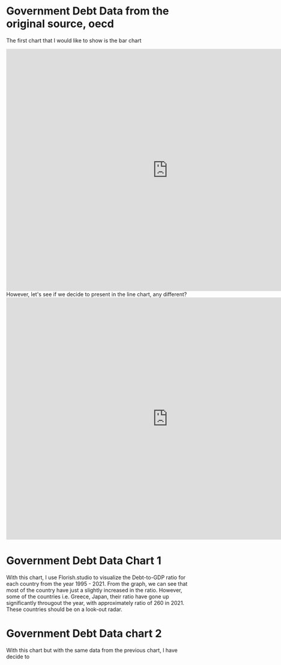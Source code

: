 # Government Debt Data from the original source, oecd
The first chart that I would like to show is the bar chart
<iframe src="https://data.oecd.org/chart/6OaX" width="860" height="645" style="border: 0" mozallowfullscreen="true" webkitallowfullscreen="true" allowfullscreen="true"><a href="https://data.oecd.org/chart/6OaX" target="_blank">OECD Chart: General government debt, Total, % of GDP, Annual, 2021</a></iframe>

<br/>
However, let's see if we decide to present in the line chart, any different?
<iframe src="https://data.oecd.org/chart/6OaQ" width="860" height="645" style="border: 0" mozallowfullscreen="true" webkitallowfullscreen="true" allowfullscreen="true"><a href="https://data.oecd.org/chart/6OaQ" target="_blank">OECD Chart: General government debt, Total, % of GDP, Annual, 2019 – 2021</a></iframe>

# Government Debt Data Chart 1
With this chart, I use Florish.studio to visualize the Debt-to-GDP ratio for each country from the year 1995 - 2021. 
From the graph, we can see that most of the country have just a slightly increased in the ratio.
However, some of the countries i.e. Greece, Japan, their ratio have gone up significantly througout the year, with approximately ratio of 260 in 2021. 
These countries should be on a look-out radar.

<div class="flourish-embed flourish-chart" data-src="visualisation/11140405"><script src="https://public.flourish.studio/resources/embed.js"></script></div>

# Government Debt Data chart 2
With this chart but with the same data from the previous chart, I have decide to 
